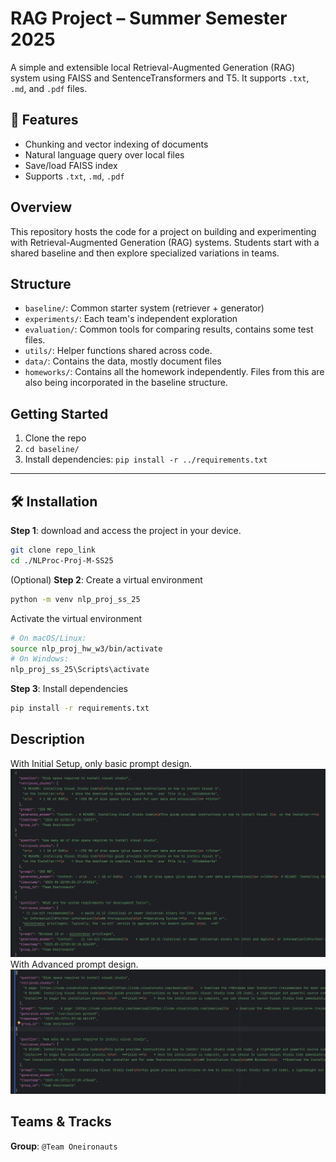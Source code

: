 # RAG Project – Summer Semester 2025
A simple and extensible local Retrieval-Augmented Generation (RAG) system using FAISS and SentenceTransformers and T5. It supports `.txt`, `.md`, and `.pdf` files.

## 🚀 Features

- Chunking and vector indexing of documents
- Natural language query over local files
- Save/load FAISS index
- Supports `.txt`, `.md`, `.pdf`

## Overview
This repository hosts the code for a project on building and experimenting with Retrieval-Augmented Generation (RAG) systems. Students start with a shared baseline and then explore specialized variations in teams.

## Structure
- `baseline/`: Common starter system (retriever + generator)
- `experiments/`: Each team's independent exploration
- `evaluation/`: Common tools for comparing results, contains some test files.
- `utils/`: Helper functions shared across code.
- `data/`: Contains the data, mostly document files
- `homeworks/`: Contains all the homework independently. Files from this are also being incorporated in the baseline structure.

## Getting Started
1. Clone the repo
2. `cd baseline/`
3. Install dependencies: `pip install -r ../requirements.txt`
---

## 🛠 Installation
**Step 1**: download and access the project in your device.
```bash
git clone repo_link
cd ./NLProc-Proj-M-SS25
```

(Optional) **Step 2**: Create a virtual environment
```bash
python -m venv nlp_proj_ss_25
```

Activate the virtual environment
```bash
# On macOS/Linux:
source nlp_proj_hw_w3/bin/activate
# On Windows:
nlp_proj_ss_25\Scripts\activate
```

**Step 3**: Install dependencies
```bash
pip install -r requirements.txt
```
## Description
With Initial Setup, only basic prompt design.
![alt text](./readme_images/logoutput1.png)
With Advanced prompt design.
![alt text](./readme_images/logoutput2.png)

## Teams & Tracks
**Group**: `@Team Oneironauts`